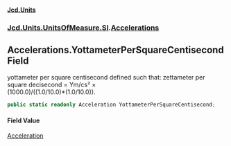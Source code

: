 #### [Jcd.Units](index.md 'index')
### [Jcd.Units.UnitsOfMeasure.SI](Jcd.Units.UnitsOfMeasure.SI.md 'Jcd.Units.UnitsOfMeasure.SI').[Accelerations](Accelerations.md 'Jcd.Units.UnitsOfMeasure.SI.Accelerations')

## Accelerations.YottameterPerSquareCentisecond Field

yottameter per square centisecond defined such that: zettameter per square decisecond = Ym/cs² ×  
(1000.0)/((1.0/10.0)*(1.0/10.0)).

```csharp
public static readonly Acceleration YottameterPerSquareCentisecond;
```

#### Field Value
[Acceleration](Acceleration.md 'Jcd.Units.UnitTypes.Acceleration')